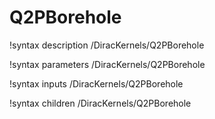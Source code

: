 <!-- MOOSE Documentation Stub: Remove this when content is added. -->

# Q2PBorehole
!syntax description /DiracKernels/Q2PBorehole

!syntax parameters /DiracKernels/Q2PBorehole

!syntax inputs /DiracKernels/Q2PBorehole

!syntax children /DiracKernels/Q2PBorehole

